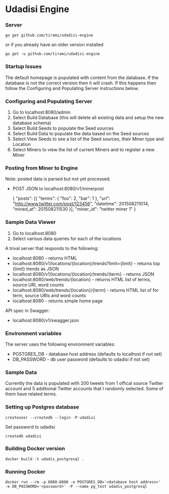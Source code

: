 # Udadisi Engine

### Server
    go get github.com/tirami/udadisi-engine

or if you already have an older version installed

    go get -u github.com/tirami/udadisi-engine

### Startup Issues
The default homepage is populated with content from the database. If the database is not the correct version then it will crash. If this happens then follow the Configuring and Populating Server instructions below.

### Configuring and Populating Server

1. Go to localhost:8080/admin
2. Select Build Database (this will delete all existing data and setup the new database schema)
3. Select Build Seeds to populate the Seed sources
4. Select Build Data to populate the data based on the Seed sources
5. Select View Seeds to see a list of the Seed sources, their Miner type and Location
6. Select Miners to view the list of current Miners and to register a new Miner

### Posting from Miner to Engine
Note: posted data is parsed but not yet processed.

* POST JSON to localhost:8080/v1/minerpost

    {
        "posts": [{
            "terms": {
                "foo": 2,
                "bar": 1
            },
            "url": "http://www.twitter.com/post/123456",
            "datetime": 201508211014,
            "mined_at": 201508211530
        }],
        "miner_id": "twitter miner 1"
    }

### Sample Data Viewer

1. Go to localhost:8080
2. Select various data queries for each of the locations


A trival server that responds to the following:

* localhost:8080 - returns HTML
* localhost:8080/v1/locations/{location}/trends?limit={limit} - returns top {limit} trends as JSON
* localhost:8080/v1/locations/{location}/trends/{term} - returns JSON
* localhost:8080/web/trends/{location} - returns HTML list of terms, source URI, word counts
* localhost:8080/web/trends/{location}/{term} - returns HTML list of for term, source URIs and word counts
* localhost:8080 - returns simple home page

API spec in Swagger:

* localhost:8080/v1/swagger.json

### Environment variables
The server uses the following environment variables:

* POSTGRES_DB - database host address (defaults to localhost if not set)
* DB_PASSWORD - db user password (defaults to udadisi if not set)

### Sample Data
Currently the data is populated with 200 tweets from 1 offical source Twitter account and 5 additional Twitter accounts that I randomly selected. Some of them have related terms.

### Setting up Postgres database
    createuser --createdb --login -P udadisi

Set password to udadisi

    createdb udadisi

### Building Docker version
    docker build -t udadis_postgresql .

### Running Docker
    docker run --rm -p 8080:8080 -e POSTGRES_DB='<database host address>' -e DB_PASSWORD='<password>' -P --name pg_test udadis_postgresql
